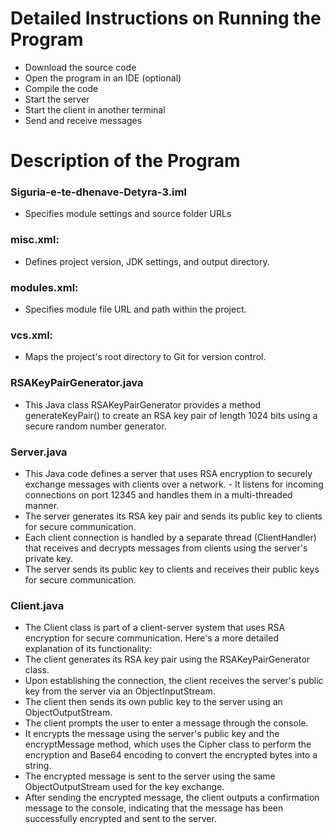 # Detailed Instructions on Running the Program
- Download the source code
- Open the program in an IDE (optional)
- Compile the code
- Start the server
- Start the client in another terminal
- Send and receive messages

# Description of the Program
### Siguria-e-te-dhenave-Detyra-3.iml
- Specifies module settings and source folder URLs
### misc.xml:
- Defines project version, JDK settings, and output directory.
### modules.xml:
- Specifies module file URL and path within the project.
### vcs.xml:
- Maps the project's root directory to Git for version control.
### RSAKeyPairGenerator.java
- This Java class RSAKeyPairGenerator provides a method generateKeyPair() to create an RSA key pair of length 1024 bits using a secure random number generator.
### Server.java
- This Java code defines a server that uses RSA encryption to securely exchange messages with clients over a network. - It listens for incoming connections on port 12345 and handles them in a multi-threaded manner.
-  The server generates its RSA key pair and sends its public key to clients for secure communication.
-  Each client connection is handled by a separate thread (ClientHandler) that receives and decrypts messages from clients using the server's private key.
-  The server sends its public key to clients and receives their public keys for secure communication.
### Client.java
- The Client class is part of a client-server system that uses RSA encryption for secure communication. Here's a more detailed explanation of its functionality: 
- The client generates its RSA key pair using the RSAKeyPairGenerator class.
- Upon establishing the connection, the client receives the server's public key from the server via an ObjectInputStream.
- The client then sends its own public key to the server using an ObjectOutputStream.
- The client prompts the user to enter a message through the console.
- It encrypts the message using the server's public key and the encryptMessage method, which uses the Cipher class to perform the encryption and Base64 encoding to convert the encrypted bytes into a string.
- The encrypted message is sent to the server using the same ObjectOutputStream used for the key exchange.
- After sending the encrypted message, the client outputs a confirmation message to the console, indicating that the message has been successfully encrypted and sent to the server.





